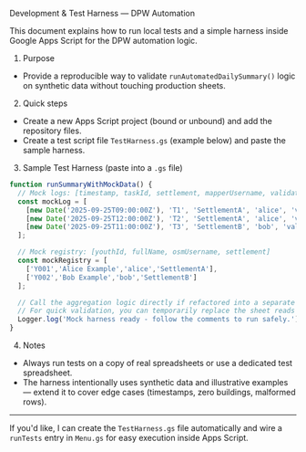 Development & Test Harness — DPW Automation

This document explains how to run local tests and a simple harness inside Google Apps Script for the DPW automation logic.

1. Purpose

- Provide a reproducible way to validate `runAutomatedDailySummary()` logic on synthetic data without touching production sheets.

2. Quick steps

- Create a new Apps Script project (bound or unbound) and add the repository files.
- Create a test script file `TestHarness.gs` (example below) and paste the sample harness.

3. Sample Test Harness (paste into a `.gs` file)

```javascript
function runSummaryWithMockData() {
  // Mock logs: [timestamp, taskId, settlement, mapperUsername, validatorUsername, totalBuildings, ...errors..., validationStatus, comments]
  const mockLog = [
    [new Date('2025-09-25T09:00:00Z'), 'T1', 'SettlementA', 'alice', 'validator1', 150, 0,0,0,0,0,0,0,0,0, 'Validated', 'OK'],
    [new Date('2025-09-25T12:00:00Z'), 'T2', 'SettlementA', 'alice', 'validator2', 60, 1,0,0,0,0,0,0,0,0, 'Validated', 'OK'],
    [new Date('2025-09-25T11:00:00Z'), 'T3', 'SettlementB', 'bob', 'validator1', 210, 2,1,0,0,0,0,0,0,0, 'Validated', 'OK']
  ];

  // Mock registry: [youthId, fullName, osmUsername, settlement]
  const mockRegistry = [
    ['Y001','Alice Example','alice','SettlementA'],
    ['Y002','Bob Example','bob','SettlementB']
  ];

  // Call the aggregation logic directly if refactored into a separate function, or simulate sheet reads/writes.
  // For quick validation, you can temporarily replace the sheet reads in `AutomationEngine.gs` with these mock arrays and run the function.
  Logger.log('Mock harness ready - follow the comments to run safely.');
}
```

4. Notes

- Always run tests on a copy of real spreadsheets or use a dedicated test spreadsheet.
- The harness intentionally uses synthetic data and illustrative examples — extend it to cover edge cases (timestamps, zero buildings, malformed rows).

---

If you'd like, I can create the `TestHarness.gs` file automatically and wire a `runTests` entry in `Menu.gs` for easy execution inside Apps Script.
